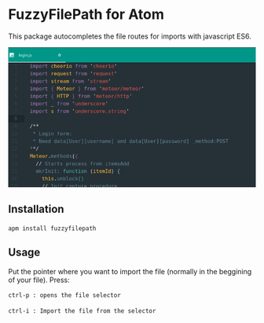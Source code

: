 # FuzzyFilePath for Atom
This package autocompletes the file routes for imports with javascript ES6.

![fuzzyfilepath](https://raw.githubusercontent.com/joadr/fuzzyfilepath/master/resources/fuzzyfilepath.gif)

## Installation
```
apm install fuzzyfilepath
```

## Usage
Put the pointer where you want to import the file (normally in the beggining of your file).
Press:
```
ctrl-p : opens the file selector

ctrl-i : Import the file from the selector
```
